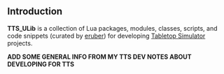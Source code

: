 ## Introduction 

**TTS_ULib** is a collection of Lua packages, modules, classes, scripts, and code snippets (curated by [eruber](https://github.com/eruber/TTS_ULib)) for developing [Tabletop Simulator](http://berserk-games.com/tabletop-simulator/) projects.

**ADD SOME GENERAL INFO FROM MY TTS DEV NOTES ABOUT DEVELOPING FOR TTS**


